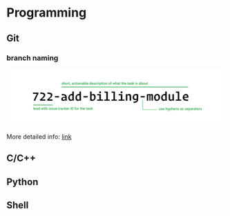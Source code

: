 # Programming

## Git

### branch naming

![Git branch naming conventions](./pic/branch-naming-example.png)

More detailed info: [link](https://deepsource.io/blog/git-branch-naming-conventions/)

## C/C++

## Python

## Shell